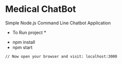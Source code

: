 # Medical ChatBot
Simple Node.js Command Line Chatbot Application

* To Run project *
 - npm install
 - npm start 
```
// Now open your browser and visit: localhost:3000
```
